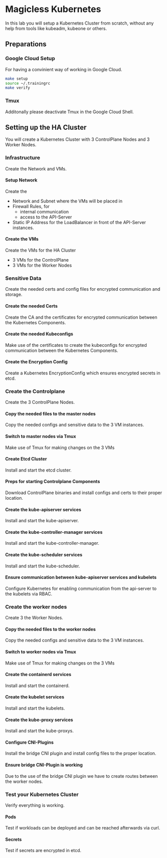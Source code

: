 # Magicless Kubernetes

In this lab you will setup a Kubernetes Cluster from scratch, without any help from tools like kubeadm, kubeone or others.

## Preparations

### Google Cloud Setup

For having a convinient way of working in Google Cloud.

```bash
make setup
source ~/.trainingrc
make verify
```

### Tmux

Additonally please deactivate Tmux in the Google Cloud Shell.

## Setting up the HA Cluster

You will create a Kubernetes Cluster with 3 ControlPlane Nodes and 3 Worker Nodes.

### Infrastructure

Create the Network and VMs.

#### Setup Network

Create the

* Network and Subnet where the VMs will be placed in
* Firewall Rules, for
    * internal communication
    * access to the API-Server
* Static IP Address for the LoadBalancer in front of the API-Server instances.

#### Create the VMs

Create the VMs for the HA Cluster
* 3 VMs for the ControlPlane
* 3 VMs for the Worker Nodes

### Sensitive Data

Create the needed certs and config files for encrypted communication and storage.

#### Create the needed Certs

Create the CA and the certificates for encrypted communication between the Kubernetes Components.

#### Create the needed Kubeconfigs

Make use of the certificates to create the kubeconfigs for encrypted communication between the Kubernetes Components.

#### Create the Encryption Config

Create a Kubernetes EncryptionConfig which ensures encrypted secrets in etcd.

### Create the Controlplane

Create the 3 ControlPlane Nodes.

#### Copy the needed files to the master nodes

Copy the needed configs and sensitive data to the 3 VM instances.

#### Switch to master nodes via Tmux

Make use of Tmux for making changes on the 3 VMs

#### Create Etcd Cluster

Install and start the etcd cluster.

#### Preps for starting Controlplane Components

Download ControlPlane binaries and install configs and certs to their proper location.

#### Create the kube-apiserver services

Install and start the kube-apiserver.

#### Create the kube-controller-manager services

Install and start the kube-controller-manager.

#### Create the kube-scheduler services

Install and start the kube-scheduler.

#### Ensure communication between kube-apiserver services and kubelets

Configure Kubernetes for enabling communication from the api-server to the kubelets via RBAC.

### Create the worker nodes

Create 3 the Worker Nodes.

#### Copy the needed files to the worker nodes

Copy the needed configs and sensitive data to the 3 VM instances.

#### Switch to worker nodes via Tmux

Make use of Tmux for making changes on the 3 VMs

#### Create the containerd services

Install and start the containerd.

#### Create the kubelet services

Install and start the kubelets.

#### Create the kube-proxy services

Install and start the kube-proxys.

#### Configure CNI-Plugins

Install the bridge CNI plugin and install config files to the proper location.

#### Ensure bridge CNI-Plugin is working

Due to the use of the bridge CNI plugin we have to create routes between the worker nodes.

### Test your Kubernetes Cluster

Verify everything is working.

#### Pods

Test if workloads can be deployed and can be reached afterwards via curl.

#### Secrets

Test if secrets are encrypted in etcd.
